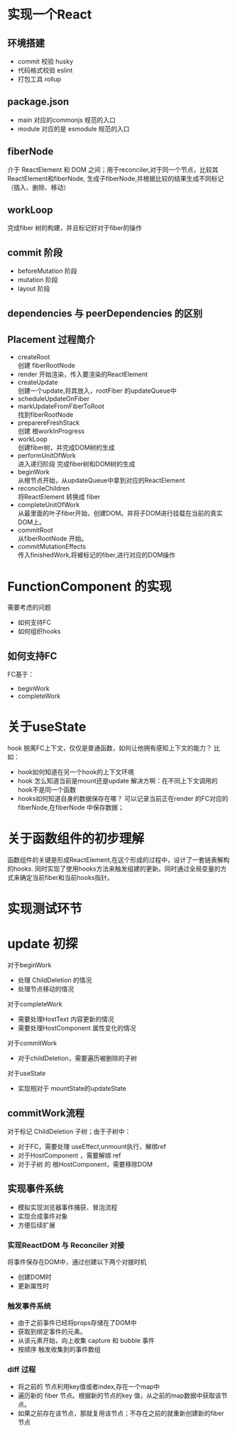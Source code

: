 # 实现一个React
## 环境搭建
- commit 校验 husky
- 代码格式校验 eslint
- 打包工具 rollup
## package.json
- main 对应的commonjs 规范的入口
- module 对应的是 esmodule 规范的入口

## fiberNode
介于 ReactElement 和 DOM 之间；用于reconciler,对于同一个节点，比较其ReactElement和fiberNode,
生成子fiberNode,并根据比较的结果生成不同标记（插入、删除、移动）

## workLoop
完成fiber 树的构建，并且标记好对于fiber的操作

## commit 阶段
- beforeMutation 阶段
- mutation 阶段
- layout 阶段

## dependencies 与 peerDependencies 的区别
## Placement 过程简介
- createRoot  
创建 fiberRootNode
- render 开始渲染，传入要渲染的ReactElement
- createUpdate  
创建一个update,将其放入，rootFiber 的updateQueue中
- scheduleUpdateOnFiber  
- markUpdateFromFiberToRoot  
找到fiberRootNode
- preparereFreshStack  
创建 根workInProgress
- workLoop  
创建fiber树，并完成DOM树的生成
- performUnitOfWork  
进入递归阶段 完成fiber树和DOM树的生成
- beginWork  
从根节点开始，从updateQueue中拿到对应的ReactElement
- reconcileChildren  
将ReactElement 转换成 fiber
- completeUnitOfWork  
从最里面的叶子fiber开始，创建DOM。并将子DOM进行挂载在当前的真实DOM上。
- commitRoot  
从fiberRootNode 开始。
- commitMutationEffects  
传入finishedWork,将被标记的fiber,进行对应的DOM操作

# FunctionComponent 的实现
需要考虑的问题
- 如何支持FC
- 如何组织hooks
## 如何支持FC   
FC基于：
- beginWork
- completeWork


# 关于useState
hook 脱离FC上下文，仅仅是普通函数，如何让他拥有感知上下文的能力？
比如：
- hook如何知道在另一个hook的上下文环境
- hook 怎么知道当前是mount还是update
解决方啊：在不同上下文调用的hook不是同一个函数
- hooks如何知道自身的数据保存在哪？
可以记录当前正在render 的FC对应的fiberNode,在fiberNode 中保存数据；

# 关于函数组件的初步理解
函数组件的关键是形成ReactElement,在这个形成的过程中，设计了一套链表解构的hooks.
同时实现了使用hooks方法来触发组建的更新。同时通过全局变量的方式来确定当前fiber和当前hooks指针。

# 实现测试环节
# update 初探  
对于beginWork
- 处理 ChildDeletion 的情况
- 处理节点移动的情况  

对于completeWork  
- 需要处理HostText 内容更新的情况
- 需要处理HostComponent 属性变化的情况

对于commitWork 
- 对于childDeletion，需要遍历被删除的子树

对于useState
- 实现相对于 mountState的updateState

## commitWork流程
对于标记 ChildDeletion 子树；由于子树中：
- 对于FC，需要处理 useEffect,unmount执行，解绑ref
- 对于HostComponent ，需要解绑 ref
- 对于子树 的 根HostComponent，需要移除DOM

## 实现事件系统
- 模拟实现浏览器事件捕获、冒泡流程
- 实现合成事件对象
- 方便后续扩展
### 实现ReactDOM 与 Reconciler 对接
将事件保存在DOM中，通过创建以下两个对接时机
- 创建DOM时
- 更新属性时
### 触发事件系统
- 由于之前事件已经将props存储在了DOM中
- 获取到绑定事件的元素。
- 从该元素开始，向上收集 capture 和 bubble 事件
- 按顺序 触发收集到的事件数组

### diff 过程
- 将之前的 节点利用key值或者index,存在一个map中   
- 遍历新的 fiber 节点。根据新的节点的key 值，从之前的map数据中获取该节点。
- 如果之前存在该节点，那就复用该节点；不存在之前的就重新创建新的fiber 节点
